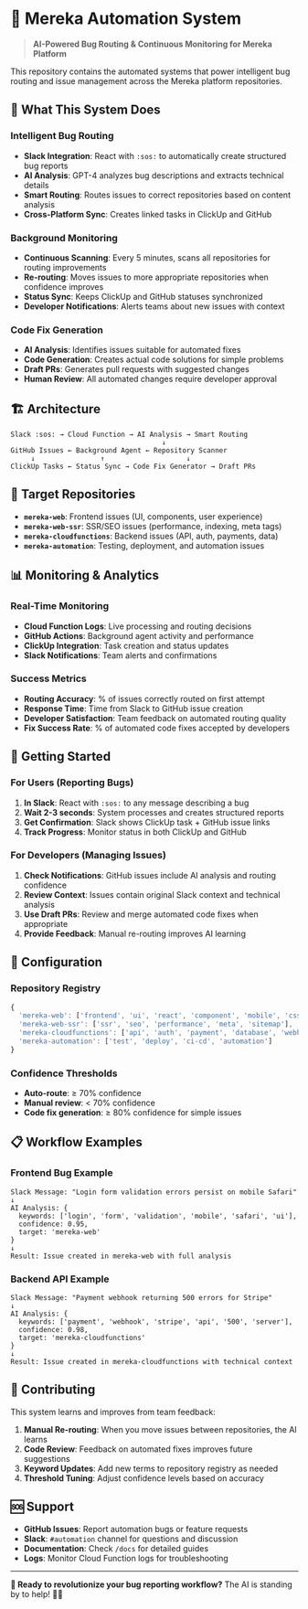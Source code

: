 # 🤖 Mereka Automation System

> **AI-Powered Bug Routing & Continuous Monitoring for Mereka Platform**

This repository contains the automated systems that power intelligent bug routing and issue management across the Mereka platform repositories.

## 🎯 What This System Does

### **Intelligent Bug Routing**
- **Slack Integration**: React with `:sos:` to automatically create structured bug reports
- **AI Analysis**: GPT-4 analyzes bug descriptions and extracts technical details
- **Smart Routing**: Routes issues to correct repositories based on content analysis
- **Cross-Platform Sync**: Creates linked tasks in ClickUp and GitHub

### **Background Monitoring** 
- **Continuous Scanning**: Every 5 minutes, scans all repositories for routing improvements
- **Re-routing**: Moves issues to more appropriate repositories when confidence improves
- **Status Sync**: Keeps ClickUp and GitHub statuses synchronized
- **Developer Notifications**: Alerts teams about new issues with context

### **Code Fix Generation**
- **AI Analysis**: Identifies issues suitable for automated fixes
- **Code Generation**: Creates actual code solutions for simple problems
- **Draft PRs**: Generates pull requests with suggested changes
- **Human Review**: All automated changes require developer approval

## 🏗️ Architecture

```
Slack :sos: → Cloud Function → AI Analysis → Smart Routing
                                     ↓
GitHub Issues ← Background Agent ← Repository Scanner
     ↓                ↑                    ↓
ClickUp Tasks ← Status Sync → Code Fix Generator → Draft PRs
```

## 🎯 Target Repositories

- **`mereka-web`**: Frontend issues (UI, components, user experience)
- **`mereka-web-ssr`**: SSR/SEO issues (performance, indexing, meta tags)
- **`mereka-cloudfunctions`**: Backend issues (API, auth, payments, data)
- **`mereka-automation`**: Testing, deployment, and automation issues

## 📊 Monitoring & Analytics

### **Real-Time Monitoring**
- **Cloud Function Logs**: Live processing and routing decisions
- **GitHub Actions**: Background agent activity and performance
- **ClickUp Integration**: Task creation and status updates
- **Slack Notifications**: Team alerts and confirmations

### **Success Metrics**
- **Routing Accuracy**: % of issues correctly routed on first attempt
- **Response Time**: Time from Slack to GitHub issue creation
- **Developer Satisfaction**: Team feedback on automated routing quality
- **Fix Success Rate**: % of automated code fixes accepted by developers

## 🚀 Getting Started

### **For Users (Reporting Bugs)**
1. **In Slack**: React with `:sos:` to any message describing a bug
2. **Wait 2-3 seconds**: System processes and creates structured reports
3. **Get Confirmation**: Slack shows ClickUp task + GitHub issue links
4. **Track Progress**: Monitor status in both ClickUp and GitHub

### **For Developers (Managing Issues)**
1. **Check Notifications**: GitHub issues include AI analysis and routing confidence
2. **Review Context**: Issues contain original Slack context and technical analysis
3. **Use Draft PRs**: Review and merge automated code fixes when appropriate
4. **Provide Feedback**: Manual re-routing improves AI learning

## 🔧 Configuration

### **Repository Registry**
```javascript
{
  'mereka-web': ['frontend', 'ui', 'react', 'component', 'mobile', 'css'],
  'mereka-web-ssr': ['ssr', 'seo', 'performance', 'meta', 'sitemap'],
  'mereka-cloudfunctions': ['api', 'auth', 'payment', 'database', 'webhook'],
  'mereka-automation': ['test', 'deploy', 'ci-cd', 'automation']
}
```

### **Confidence Thresholds**
- **Auto-route**: ≥ 70% confidence
- **Manual review**: < 70% confidence
- **Code fix generation**: ≥ 80% confidence for simple issues

## 📋 Workflow Examples

### **Frontend Bug Example**
```
Slack Message: "Login form validation errors persist on mobile Safari"
↓
AI Analysis: {
  keywords: ['login', 'form', 'validation', 'mobile', 'safari', 'ui'],
  confidence: 0.95,
  target: 'mereka-web'
}
↓
Result: Issue created in mereka-web with full analysis
```

### **Backend API Example**
```
Slack Message: "Payment webhook returning 500 errors for Stripe"
↓
AI Analysis: {
  keywords: ['payment', 'webhook', 'stripe', 'api', '500', 'server'],
  confidence: 0.98,
  target: 'mereka-cloudfunctions'
}
↓
Result: Issue created in mereka-cloudfunctions with technical context
```

## 🤝 Contributing

This system learns and improves from team feedback:

1. **Manual Re-routing**: When you move issues between repositories, the AI learns
2. **Code Review**: Feedback on automated fixes improves future suggestions
3. **Keyword Updates**: Add new terms to repository registry as needed
4. **Threshold Tuning**: Adjust confidence levels based on accuracy

## 🆘 Support

- **GitHub Issues**: Report automation bugs or feature requests
- **Slack**: `#automation` channel for questions and discussion
- **Documentation**: Check `/docs` for detailed guides
- **Logs**: Monitor Cloud Function logs for troubleshooting

---

**🎉 Ready to revolutionize your bug reporting workflow?** The AI is standing by to help! 🤖✨
